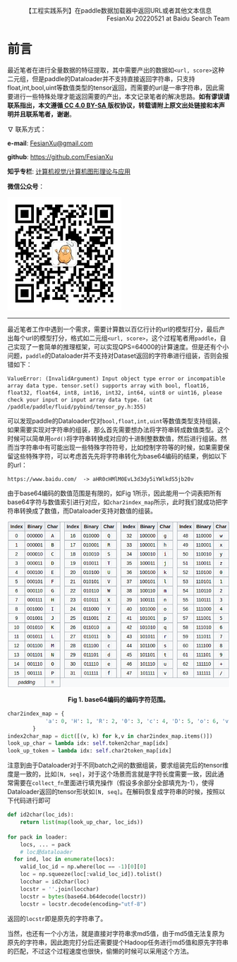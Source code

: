 <div align='center'>
  【工程实践系列】在paddle数据加载器中返回URL或者其他文本信息
</div>



<div align='right'>
  FesianXu 20220521 at Baidu Search Team
</div>

# 前言

最近笔者在进行全量数据的特征提取，其中需要产出的数据如`<url, score>`这种二元组，但是paddle的Dataloader并不支持直接返回字符串，只支持float,int,bool,uint等数值类型的tensor返回，而需要的url是一串字符串，因此需要进行一些特殊处理才能返回需要的产出，本文记录笔者的解决思路。**如有谬误请联系指出，本文遵循[ CC 4.0 BY-SA ](http://creativecommons.org/licenses/by-sa/4.0/)版权协议，转载请附上原文出处链接和本声明并且联系笔者，谢谢**。

$\nabla$ 联系方式：

**e-mail**: FesianXu@gmail.com

**github**: https://github.com/FesianXu

**知乎专栏**: [计算机视觉/计算机图形理论与应用](https://zhuanlan.zhihu.com/c_1265262560611299328)

**微信公众号**：

![qrcode][qrcode]

----

最近笔者工作中遇到一个需求，需要计算数以百亿行计的url的模型打分，最后产出每个url的模型打分，格式如二元组`<url, score>`，这个过程笔者用`paddle`，自己实现了一套简单的推理框架，可以实现QPS=64000的计算速度。但是还有个小问题，`paddle`的Dataloader并不支持对Dataset返回的字符串进行组装，否则会报错如下：
```
ValueError: (InvalidArgument) Input object type error or incompatible array data type. tensor.set() supports array with bool, float16, float32, float64, int8, int16, int32, int64, uint8 or uint16, please check your input or input array data type. (at /paddle/paddle/fluid/pybind/tensor_py.h:355)
```

可以发现paddle的Dataloader仅对`bool,float,int,uint`等数值类型支持组装，如果需要实现对字符串的组装，那么首先需要想办法将字符串转成数值类型。这个时候可以简单用`ord()`将字符串转换成对应的十进制整数数值，然后进行组装。然而当字符串中有可能出现一些特殊字符符号，比如控制字符等的时候，如果需要保留这些特殊字符，可以考虑首先先将字符串转化为base64编码的结果，例如以下的url：

```
https://www.baidu.com/  -> aHR0cHMlM0EvL3d3dy5iYWlkdS5jb20v
```

由于base64编码的数值范围是有限的，如Fig 1所示，因此能用一个词表把所有base64字符与数值索引进行对应，如`char2index_map`所示，此时我们就成功把字符串转换成了数值，而Dataloader支持对数值的组装。

![base64_encoding][base64_encoding]

<div align='center'>
  <b>
    Fig 1. base64编码的编码字符范围。
  </b>
</div>

```python
char2index_map = {
            'a': 0, 'H': 1, 'R': 2, '0': 3, 'c': 4, 'D': 5, 'o': 6, 'v': 7, 'L': 8, '2': 9, 'h': 10, 'b': 11, 't': 12, 'i': 13, '5': 14, 'Y': 15, 'W': 16, 'l': 17, 'k': 18, 'd': 19, 'S': 20, 'j': 21, '9': 22, 'w': 23, 'Z': 24, '1': 25, '3': 26, 'X': 27, 'N': 28, 'm': 29, 'F': 30, 'J': 31, 'C': 32, 'Q': 33, 'O': 34, 'T': 35, 'I': 36, 'M': 37, '4': 38, 'z': 39, 'A': 40, 'n': 41, 'u': 42, 'K': 43, 'p': 44, '7': 45, '/': 46, 'f': 47, 'P': 48, 'r': 49, 's': 50, 'g': 51, 'x': 52, 'e': 53, '+': 54, '6': 55, 'y': 56, 'q': 57, 'E': 58, '8': 59, 'V': 60, 'U': 61, 'G': 62, 'B': 63, '=': 64
        }
index2char_map = dict([(v, k) for k,v in char2index_map.items()])
look_up_char = lambda idx: self.token2char_map[idx]
look_up_token = lambda idx: self.char2token_map[idx]
```

注意到由于Dataloader对于不同batch之间的数据组装，要求组装完后的tensor维度是一致的，比如`[N, seq]`，对于这个场景而言就是字符长度需要一致，因此通常需要在`collect_fn`里面进行填充操作（假设多余部分全部填充为-1），使得Dataloader返回的tensor形状如`[N, seq]`。在解码恢复成字符串的时候，按照以下代码进行即可

```python
def id2char(loc_ids):
	return list(map(look_up_char, loc_ids))

for pack in loader:
	locs, ... = pack
	# loc是dataloader
  for ind, loc in enumerate(locs):
    valid_loc_id = np.where(loc == -1)[0][0]
    loc = np.squeeze(loc[:valid_loc_id]).tolist()
    locchar = id2char(loc)
    locstr = ''.join(locchar)
    locstr = bytes(base64.b64decode(locstr))
    locstr = locstr.decode(encoding="utf-8")
```

返回的`locstr`即是原先的字符串了。

当然，也还有一个小方法，就是直接对字符串求md5值，由于md5值无法复原为原先的字符串，因此跑完打分后还需要提个Hadoop任务进行md5值和原先字符串的匹配，不过这个过程速度也很快，偷懒的时候可以采用这个方法。



[qrcode]: ./imgs/qrcode.jpg

[base64_encoding]: ./imgs/base64_encoding.png



